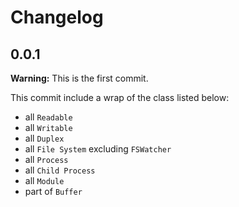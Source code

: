 # Changelog

## 0.0.1

**Warning:** This is the first commit.

This commit include a wrap of the class listed below:
 - all `Readable`
 - all `Writable`
 - all `Duplex`
 - all `File System` excluding `FSWatcher`
 - all `Process`
 - all `Child Process`
 - all `Module`
 - part of `Buffer`

